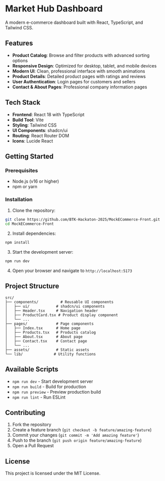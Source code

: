 # Market Hub Dashboard

A modern e-commerce dashboard built with React, TypeScript, and Tailwind CSS.

## Features

- **Product Catalog**: Browse and filter products with advanced sorting options
- **Responsive Design**: Optimized for desktop, tablet, and mobile devices
- **Modern UI**: Clean, professional interface with smooth animations
- **Product Details**: Detailed product pages with ratings and reviews
- **User Authentication**: Login pages for customers and sellers
- **Contact & About Pages**: Professional company information pages

## Tech Stack

- **Frontend**: React 18 with TypeScript
- **Build Tool**: Vite
- **Styling**: Tailwind CSS
- **UI Components**: shadcn/ui
- **Routing**: React Router DOM
- **Icons**: Lucide React

## Getting Started

### Prerequisites

- Node.js (v16 or higher)
- npm or yarn

### Installation

1. Clone the repository:
```bash
git clone https://github.com/BTK-Hackaton-2025/MockECommerce-Front.git
cd MockECommerce-Front
```

2. Install dependencies:
```bash
npm install
```

3. Start the development server:
```bash
npm run dev
```

4. Open your browser and navigate to `http://localhost:5173`

## Project Structure

```
src/
├── components/          # Reusable UI components
│   ├── ui/            # shadcn/ui components
│   ├── Header.tsx     # Navigation header
│   ├── ProductCard.tsx # Product display component
│   └── ...
├── pages/             # Page components
│   ├── Index.tsx      # Home page
│   ├── Products.tsx   # Products catalog
│   ├── About.tsx      # About page
│   ├── Contact.tsx    # Contact page
│   └── ...
├── assets/            # Static assets
└── lib/              # Utility functions
```

## Available Scripts

- `npm run dev` - Start development server
- `npm run build` - Build for production
- `npm run preview` - Preview production build
- `npm run lint` - Run ESLint

## Contributing

1. Fork the repository
2. Create a feature branch (`git checkout -b feature/amazing-feature`)
3. Commit your changes (`git commit -m 'Add amazing feature'`)
4. Push to the branch (`git push origin feature/amazing-feature`)
5. Open a Pull Request

## License

This project is licensed under the MIT License.
